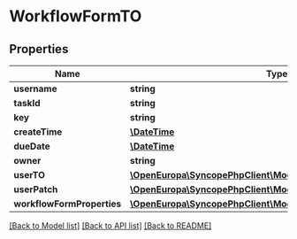 # WorkflowFormTO

## Properties
Name | Type | Description | Notes
------------ | ------------- | ------------- | -------------
**username** | **string** |  | [optional] 
**taskId** | **string** |  | [optional] 
**key** | **string** |  | [optional] 
**createTime** | [**\DateTime**](\DateTime.md) |  | [optional] 
**dueDate** | [**\DateTime**](\DateTime.md) |  | [optional] 
**owner** | **string** |  | [optional] 
**userTO** | [**\OpenEuropa\SyncopePhpClient\Model\UserTO**](UserTO.md) |  | [optional] 
**userPatch** | [**\OpenEuropa\SyncopePhpClient\Model\UserPatch**](UserPatch.md) |  | [optional] 
**workflowFormProperties** | [**\OpenEuropa\SyncopePhpClient\Model\WorkflowFormPropertyTO[]**](WorkflowFormPropertyTO.md) |  | [optional] 

[[Back to Model list]](../README.md#documentation-for-models) [[Back to API list]](../README.md#documentation-for-api-endpoints) [[Back to README]](../README.md)


